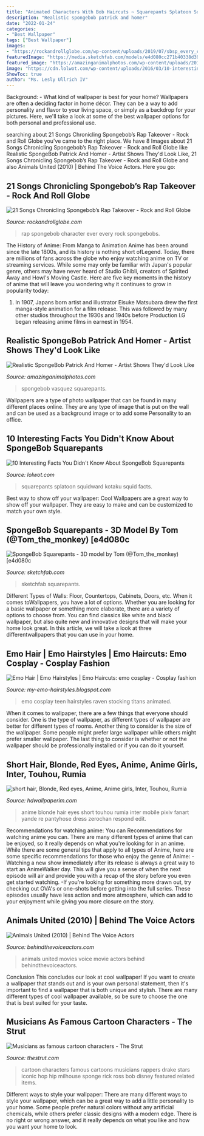 ```yaml
---
title: "Animated Characters With Bob Haircuts ~ Squarepants Splatoon Squidward Kotaku Squid Facts"
description: "Realistic spongebob patrick and homer"
date: "2022-01-24"
categories:
- "Best Wallpaper"
tags: ["Best Wallpaper"]
images:
- "https://rockandrollglobe.com/wp-content/uploads/2019/07/sbsp_every_character_ever_2019-3.jpgresized.jpg"
featuredImage: "https://media.sketchfab.com/models/e4d080cc271b40338d390e3912525680/thumbnails/adadf96b27ff496fbbbb1da716917557/f7da9be7afe940fab123489525d35f25.jpeg"
featured_image: "https://amazinganimalphotos.com/wp-content/uploads/2019/08/reallife-spongebob-7.jpg"
image: "https://cdn.lolwot.com/wp-content/uploads/2016/03/10-interesting-facts-you-didnt-know-about-spongebob-squarepants-2.jpg"
ShowToc: true
author: "Ms. Lesly Ullrich IV"
---
```



Background: - What kind of wallpaper is best for your home?
Wallpapers are often a deciding factor in home décor. They can be a way to add personality and flavor to your living space, or simply as a backdrop for your pictures. Here, we'll take a look at some of the best wallpaper options for both personal and professional use.

	

		
searching about 21 Songs Chronicling Spongebob’s Rap Takeover - Rock and Roll Globe you've came to the right place. We have 8 Images about 21 Songs Chronicling Spongebob’s Rap Takeover - Rock and Roll Globe like Realistic SpongeBob Patrick And Homer - Artist Shows They&#039;d Look Like, 21 Songs Chronicling Spongebob’s Rap Takeover - Rock and Roll Globe and also Animals United (2010) | Behind The Voice Actors. Here you go:
		
    
## 21 Songs Chronicling Spongebob’s Rap Takeover - Rock And Roll Globe

<img loading=lazy src="https://rockandrollglobe.com/wp-content/uploads/2019/07/sbsp_every_character_ever_2019-3.jpgresized.jpg" onerror="this.onerror=null;this.src='https://tse3.mm.bing.net/th?id=OIP.7vMDuxpwa85bo25yUArq2AHaDn&amp;pid=15.1';" alt="21 Songs Chronicling Spongebob’s Rap Takeover - Rock and Roll Globe">

_Source: rockandrollglobe.com_

>rap spongebob character ever every rock spongebobs. 

	

The History of Anime: From Manga to Animation
Anime has been around since the late 1800s, and its history is nothing short ofLegend. Today, there are millions of fans across the globe who enjoy watching anime on TV or streaming services. While some may only be familiar with Japan's popular genre, others may have never heard of Studio Ghibli, creators of Spirited Away and Howl's Moving Castle. Here are five key moments in the history of anime that will leave you wondering why it continues to grow in popularity today:
1) In 1907, Japans born artist and illustrator Eisuke Matsubara drew the first manga-style animation for a film release. This was followed by many other studios throughout the 1930s and 1940s before Production I.G began releasing anime films in earnest in 1954.

    
## Realistic SpongeBob Patrick And Homer - Artist Shows They&#039;d Look Like

<img loading=lazy src="https://amazinganimalphotos.com/wp-content/uploads/2019/08/reallife-spongebob-7.jpg" onerror="this.onerror=null;this.src='https://tse4.mm.bing.net/th?id=OIP.5AzLoEge7MqdmzI3J3FI9wHaJQ&amp;pid=15.1';" alt="Realistic SpongeBob Patrick And Homer - Artist Shows They&#039;d Look Like">

_Source: amazinganimalphotos.com_

>spongebob vasquez squarepants. 

	



Wallpapers are a type of photo wallpaper that can be found in many different places online. They are any type of image that is put on the wall and can be used as a background image or to add some Personality to an office.

    
## 10 Interesting Facts You Didn&#039;t Know About SpongeBob Squarepants

<img loading=lazy src="https://cdn.lolwot.com/wp-content/uploads/2016/03/10-interesting-facts-you-didnt-know-about-spongebob-squarepants-2.jpg" onerror="this.onerror=null;this.src='https://tse3.mm.bing.net/th?id=OIP.GBCBAEePrCbX5DhMqp44EQHaFj&amp;pid=15.1';" alt="10 Interesting Facts You Didn&#039;t Know About SpongeBob Squarepants">

_Source: lolwot.com_

>squarepants splatoon squidward kotaku squid facts. 

	

Best way to show off your wallpaper:
Cool Wallpapers are a great way to show off your wallpaper. They are easy to make and can be customized to match your own style.

    
## SpongeBob Squarepants - 3D Model By Tom (@Tom_the_monkey) [e4d080c

<img loading=lazy src="https://media.sketchfab.com/models/e4d080cc271b40338d390e3912525680/thumbnails/adadf96b27ff496fbbbb1da716917557/f7da9be7afe940fab123489525d35f25.jpeg" onerror="this.onerror=null;this.src='https://tse4.mm.bing.net/th?id=OIP.Dd9W0TJetwwUiF2qQIAT5AHaEK&amp;pid=15.1';" alt="SpongeBob Squarepants - 3D model by Tom (@Tom_the_monkey) [e4d080c">

_Source: sketchfab.com_

>sketchfab squarepants. 

	

Different Types of Walls: Floor, Countertops, Cabinets, Doors, etc.
When it comes toWallpapers, you have a lot of options. Whether you are looking for a basic wallpaper or something more elaborate, there are a variety of options to choose from. You can find classics like white and black wallpaper, but also quite new and innovative designs that will make your home look great. In this article, we will take a look at three differentwallpapers that you can use in your home.

    
## Emo Hair | Emo Hairstyles | Emo Haircuts: Emo Cosplay - Cosplay Fashion

<img loading=lazy src="http://2.bp.blogspot.com/-h7p1WgFR5Yg/TptJPIH7HRI/AAAAAAAAAqM/-KkH7wT--aI/s1600/emo+cosplay-my-emo-hairstyles.blogspot.com-stocking_cosplay_by_nedzelortsac-d3ezfee.jpg" onerror="this.onerror=null;this.src='https://tse3.mm.bing.net/th?id=OIP.UxWf0SJQ0L_1lcr65rEO7AHaJ4&amp;pid=15.1';" alt="Emo Hair | Emo Hairstyles | Emo Haircuts: emo cosplay - Cosplay fashion">

_Source: my-emo-hairstyles.blogspot.com_

>emo cosplay teen hairstyles raven stocking titans animated. 

	

When it comes to wallpaper, there are a few things that everyone should consider. One is the type of wallpaper, as different types of wallpaper are better for different types of rooms. Another thing to consider is the size of the wallpaper. Some people might prefer large wallpaper while others might prefer smaller wallpaper. The last thing to consider is whether or not the wallpaper should be professionally installed or if you can do it yourself.

    
## Short Hair, Blonde, Red Eyes, Anime, Anime Girls, Inter, Touhou, Rumia

<img loading=lazy src="https://hdwallpaperim.com/wp-content/uploads/2017/09/07/460126-short_hair-blonde-red_eyes-anime-anime_girls-Inter-Touhou-Rumia.jpg" onerror="this.onerror=null;this.src='https://tse4.mm.bing.net/th?id=OIP.gepHclpsUSt4zJxlgnLC5QDREp&amp;pid=15.1';" alt="short hair, Blonde, Red eyes, Anime, Anime girls, Inter, Touhou, Rumia">

_Source: hdwallpaperim.com_

>anime blonde hair eyes short touhou rumia inter mobile pixiv fanart yande re pantyhose dress zerochan respond edit. 

	

Recommendations for watching anime: You can
Recommendations for watching anime you can. There are many different types of anime that can be enjoyed, so it really depends on what you're looking for in an anime. While there are some general tips that apply to all types of Anime, here are some specific recommendations for those who enjoy the genre of Anime: 
-Watching a new show immediately after its release is always a great way to start an AnimeWalker day. This will give you a sense of when the next episode will air and provide you with a recap of the story before you even get started watching. 
-If you're looking for something more drawn out, try checking out OVA's or one-shots before getting into the full series. These episodes usually have less action and more atmosphere, which can add to your enjoyment while giving you more closure on the story.

    
## Animals United (2010) | Behind The Voice Actors

<img loading=lazy src="https://statici.behindthevoiceactors.com/behindthevoiceactors/_img/movies/movie_1244.jpg" onerror="this.onerror=null;this.src='https://tse2.mm.bing.net/th?id=OIP.K5SKtCxWlykzdim4P1RItQAAAA&amp;pid=15.1';" alt="Animals United (2010) | Behind The Voice Actors">

_Source: behindthevoiceactors.com_

>animals united movies voice movie actors behind behindthevoiceactors. 

	

Conclusion
This concludes our look at cool wallpaper! If you want to create a wallpaper that stands out and is your own personal statement, then it's important to find a wallpaper that is both unique and stylish. There are many different types of cool wallpaper available, so be sure to choose the one that is best suited for your taste.

    
## Musicians As Famous Cartoon Characters - The Strut

<img loading=lazy src="http://www.thestrut.com/wp-content/uploads/2014/03/cartoon11.jpg" onerror="this.onerror=null;this.src='https://tse1.mm.bing.net/th?id=OIP.3knBM3uXkCoqw_Xau25MgwHaHa&amp;pid=15.1';" alt="Musicians as famous cartoon characters - The Strut">

_Source: thestrut.com_

>cartoon characters famous cartoons musicians rappers drake stars iconic hop hip milhouse sponge rick ross bob disney featured related items. 

	

Different ways to style your wallpaper:
There are many different ways to style your wallpaper, which can be a great way to add a little personality to your home. Some people prefer natural colors without any artificial chemicals, while others prefer classic designs with a modern edge. There is no right or wrong answer, and it really depends on what you like and how you want your home to look.

